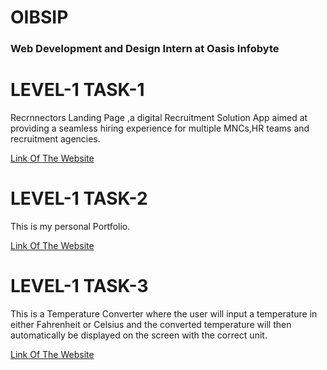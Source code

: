 # OIBSIP
### Web Development and Design Intern at Oasis Infobyte

# LEVEL-1 TASK-1
Recrnnectors Landing Page ,a digital Recruitment Solution App aimed at providing a seamless hiring experience for multiple MNCs,HR teams and recruitment agencies.

[Link Of The Website](https://recrnnectors-landing-page.netlify.app)

# LEVEL-1 TASK-2
This is my personal Portfolio.

[Link Of The Website](https://my-portfolio-cvip.netlify.app/)

# LEVEL-1 TASK-3
This is a Temperature Converter where the user will input a temperature in either Fahrenheit or Celsius and the converted temperature will then automatically be displayed on the screen with the correct unit.

[Link Of The Website](https://tempwizard.netlify.app)
